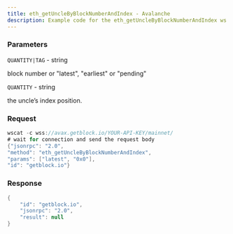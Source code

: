 ```yaml
---
title: eth_getUncleByBlockNumberAndIndex - Avalanche
description: Example code for the eth_getUncleByBlockNumberAndIndex ws method. Сomplete guide on how to use eth_getUncleByBlockNumberAndIndex ws in GetBlock.io Web3 documentation.
---
```


### Parameters


`QUANTITY|TAG` - string

block number or "latest", "earliest" or "pending"

`QUANTITY` - string

the uncle’s index position.

### Request

``` java
wscat -c wss://avax.getblock.io/YOUR-API-KEY/mainnet/ 
# wait for connection and send the request body 
{"jsonrpc": "2.0",
"method": "eth_getUncleByBlockNumberAndIndex",
"params": ["latest", "0x0"],
"id": "getblock.io"}
```

###  Response

``` java
{
    "id": "getblock.io",
    "jsonrpc": "2.0",
    "result": null
}
```

